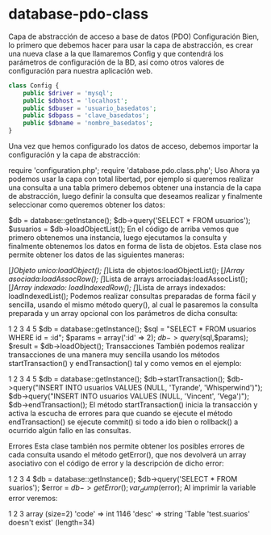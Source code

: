 database-pdo-class
==================

Capa de abstracción de acceso a base de datos (PDO)
Configuración
Bien, lo primero que debemos hacer para usar la capa de abstracción, es crear una nueva clase a la que llamaremos Config y que contendrá los parámetros de configuración de la BD, así como otros valores de configuración para nuestra aplicación web.

```php
class Config {
    public $driver = 'mysql';
    public $dbhost = 'localhost';
    public $dbuser = 'usuario_basedatos';
    public $dbpass = 'clave_basedatos';
    public $dbname = 'nombre_basedatos';
}
```

Una vez que hemos configurado los datos de acceso, debemos importar la configuración y la capa de abstracción:

require 'configuration.php';
require 'database.pdo.class.php';
Uso
Ahora ya podemos usar la capa con total libertad, por ejemplo si queremos realizar una consulta a una tabla primero debemos obtener una instancia de la capa de abstracción, luego definir la consulta que deseamos realizar y finalmente seleccionar como queremos obtener los datos:

$db = database::getInstance();
$db->query('SELECT * FROM usuarios');
$usuarios = $db->loadObjectList();
En el código de arriba vemos que primero obtenemos una instancia, luego ejecutamos la consulta y finalmente obtenemos los datos en forma de lista de objetos. Esta clase nos permite obtener los datos de las siguientes maneras:

[*]Objeto unico:loadObject();
[*]Lista de objetos:loadObjectList();
[*]Array asociada:loadAssocRow();
[*]Lista de arrays arrociadas:loadAssocList();
[*]Array indexado: loadIndexedRow();
[*]Lista de arrays indexados: loadIndexedList();
Podemos realizar consultas preparadas de forma fácil y sencilla, usando el mismo método query(), al cual le pasaremos la consulta preparada y un array opcional con los parámetros de dicha consulta:

1
2
3
4
5
$db = database::getInstance();
$sql = "SELECT * FROM usuarios WHERE id = :id";
$params = array(':id' => 2);
$db->query($sql,$params);
$result = $db->loadObject();
Transacciones
También podemos realizar transacciones de una manera muy sencilla usando los métodos startTransaction() y endTransaction() tal y como vemos en el ejemplo:

1
2
3
4
5
$db = database::getInstance();
$db->startTransaction();
$db->query("INSERT INTO usuarios VALUES (NULL, 'Tyrande', 'Whisperwind')");
$db->query("INSERT INTO usuarios VALUES (NULL, 'Vincent', 'Vega')");
$db->endTransaction();
El método startTransaction() inicia la transacción y activa la escucha de errores para que cuando se ejecute el método endTransaction() se ejecute commit() si todo a ido bien o rollback() a ocurrido algún fallo en las consultas.

Errores
Esta clase también nos permite obtener los posibles errores de cada consulta usando el método getError(), que nos devolverá un array asociativo con el código de error y la descripción de dicho error:

1
2
3
4
$db = database::getInstance();
$db->query('SELECT * FROM suarios');
$error = $db->getError();
var_dump($error);
 Al imprimir la variable error veremos:

1
2
3
array (size=2)
  'code' => int 1146
  'desc' => string 'Table 'test.suarios' doesn't exist' (length=34)
